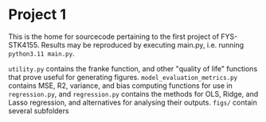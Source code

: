 # Project 1
This is the home for sourcecode pertaining to the first project of FYS-STK4155.
Results may be reproduced by executing main.py, i.e. running 
`python3.11 main.py`.

`utility.py` contains the franke function, and other "quality of life" 
functions that prove useful for generating figures. 
`model_evaluation_metrics.py` contains MSE, R2, variance, and bias computing
functions for use in `regression.py`, and `regression.py` contains the methods
for OLS, Ridge, and Lasso regression, and alternatives for analysing their
outputs.
`figs/` contain several subfolders


